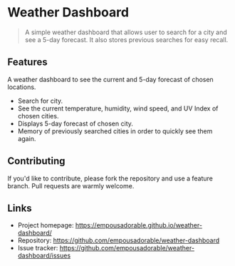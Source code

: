 # Weather Dashboard
> A simple weather dashboard that allows user to search for a city and see a 5-day forecast.  It also stores previous searches for easy recall.

## Features

A weather dashboard to see the current and 5-day forecast of chosen locations.
* Search for city.
* See the current temperature, humidity, wind speed, and UV Index of chosen cities.
* Displays 5-day forecast of chosen city.
* Memory of previously searched cities in order to quickly see them again.


## Contributing

If you'd like to contribute, please fork the repository and use a feature
branch. Pull requests are warmly welcome.

## Links

- Project homepage: https://empousadorable.github.io/weather-dashboard/
- Repository: https://github.com/empousadorable/weather-dashboard
- Issue tracker: https://github.com/empousadorable/weather-dashboard/issues